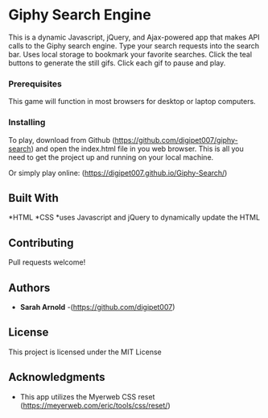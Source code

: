 # Giphy Search Engine

This is a dynamic Javascript, jQuery, and Ajax-powered app that makes API calls to the Giphy search engine. Type your search requests into the search bar. Uses local storage to bookmark your favorite searches. Click the teal buttons to generate the still gifs. Click each gif to pause and play.

### Prerequisites

This game will function in most browsers for desktop or laptop computers.

### Installing

To play, download from Github (https://github.com/digipet007/giphy-search) and open the index.html file in you web browser. This is all you need to get the project up and running on your local machine.

Or simply play online: (https://digipet007.github.io/Giphy-Search/)

## Built With

*HTML
*CSS
*uses Javascript and jQuery to dynamically update the HTML

## Contributing

Pull requests welcome!

## Authors

* **Sarah Arnold** -(https://github.com/digipet007)

## License

This project is licensed under the MIT License

## Acknowledgments

* This app utilizes the Myerweb CSS reset (https://meyerweb.com/eric/tools/css/reset/) 